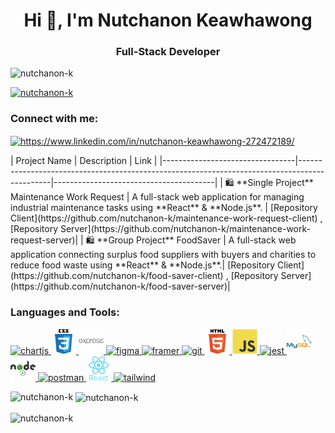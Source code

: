 <h1 align="center">Hi 👋, I'm Nutchanon Keawhawong</h1>
<h3 align="center">Full-Stack Developer</h3>

<p align="left"> <img src="https://komarev.com/ghpvc/?username=nutchanon-k&label=Profile%20views&color=0e75b6&style=flat" alt="nutchanon-k" /> </p>

<p align="left"> <a href="https://github.com/ryo-ma/github-profile-trophy"><img src="https://github-profile-trophy.vercel.app/?username=nutchanon-k" alt="nutchanon-k" /></a> </p>

<h3 align="left">Connect with me:</h3>
<p align="left">
<a href="https://linkedin.com/in/https://www.linkedin.com/in/nutchanon-keawhawong-272472189/" target="blank"><img align="center" src="https://raw.githubusercontent.com/rahuldkjain/github-profile-readme-generator/master/src/images/icons/Social/linked-in-alt.svg" alt="https://www.linkedin.com/in/nutchanon-keawhawong-272472189/" height="30" width="40" /></a>
</p>
| Project Name                    | Description                                                                                  | Link                                   |
|---------------------------------|----------------------------------------------------------------------------------------------|----------------------------------------|
| 🛍️ **Single Project** Maintenance Work Request       | A full-stack web application for managing industrial maintenance tasks using **React** & **Node.js**.  | [Repository Client](https://github.com/nutchanon-k/maintenance-work-request-client) ,[Repository Server](https://github.com/nutchanon-k/maintenance-work-request-server)|
| 🛍️ **Group Project** FoodSaver           | A full-stack web application connecting surplus food suppliers with buyers and charities to reduce food waste using **React** & **Node.js**.| [Repository Client](https://github.com/nutchanon-k/food-saver-client) , [Repository Server](https://github.com/nutchanon-k/food-saver-server)|


<h3 align="left">Languages and Tools:</h3>
<p align="left"> <a href="https://www.chartjs.org" target="_blank" rel="noreferrer"> <img src="https://www.chartjs.org/media/logo-title.svg" alt="chartjs" width="40" height="40"/> </a> <a href="https://www.w3schools.com/css/" target="_blank" rel="noreferrer"> <img src="https://raw.githubusercontent.com/devicons/devicon/master/icons/css3/css3-original-wordmark.svg" alt="css3" width="40" height="40"/> </a> <a href="https://expressjs.com" target="_blank" rel="noreferrer"> <img src="https://raw.githubusercontent.com/devicons/devicon/master/icons/express/express-original-wordmark.svg" alt="express" width="40" height="40"/> </a> <a href="https://www.figma.com/" target="_blank" rel="noreferrer"> <img src="https://www.vectorlogo.zone/logos/figma/figma-icon.svg" alt="figma" width="40" height="40"/> </a> <a href="https://www.framer.com/" target="_blank" rel="noreferrer"> <img src="https://www.vectorlogo.zone/logos/framer/framer-icon.svg" alt="framer" width="40" height="40"/> </a> <a href="https://git-scm.com/" target="_blank" rel="noreferrer"> <img src="https://www.vectorlogo.zone/logos/git-scm/git-scm-icon.svg" alt="git" width="40" height="40"/> </a> <a href="https://www.w3.org/html/" target="_blank" rel="noreferrer"> <img src="https://raw.githubusercontent.com/devicons/devicon/master/icons/html5/html5-original-wordmark.svg" alt="html5" width="40" height="40"/> </a> <a href="https://developer.mozilla.org/en-US/docs/Web/JavaScript" target="_blank" rel="noreferrer"> <img src="https://raw.githubusercontent.com/devicons/devicon/master/icons/javascript/javascript-original.svg" alt="javascript" width="40" height="40"/> </a> <a href="https://jestjs.io" target="_blank" rel="noreferrer"> <img src="https://www.vectorlogo.zone/logos/jestjsio/jestjsio-icon.svg" alt="jest" width="40" height="40"/> </a> <a href="https://www.mysql.com/" target="_blank" rel="noreferrer"> <img src="https://raw.githubusercontent.com/devicons/devicon/master/icons/mysql/mysql-original-wordmark.svg" alt="mysql" width="40" height="40"/> </a> <a href="https://nodejs.org" target="_blank" rel="noreferrer"> <img src="https://raw.githubusercontent.com/devicons/devicon/master/icons/nodejs/nodejs-original-wordmark.svg" alt="nodejs" width="40" height="40"/> </a> <a href="https://postman.com" target="_blank" rel="noreferrer"> <img src="https://www.vectorlogo.zone/logos/getpostman/getpostman-icon.svg" alt="postman" width="40" height="40"/> </a> <a href="https://reactjs.org/" target="_blank" rel="noreferrer"> <img src="https://raw.githubusercontent.com/devicons/devicon/master/icons/react/react-original-wordmark.svg" alt="react" width="40" height="40"/> </a> <a href="https://tailwindcss.com/" target="_blank" rel="noreferrer"> <img src="https://www.vectorlogo.zone/logos/tailwindcss/tailwindcss-icon.svg" alt="tailwind" width="40" height="40"/> </a> </p>

<p><img align="left" src="https://github-readme-stats.vercel.app/api/top-langs?username=nutchanon-k&show_icons=true&locale=en&layout=compact" alt="nutchanon-k" /></p>

<p>&nbsp;<img align="center" src="https://github-readme-stats.vercel.app/api?username=nutchanon-k&show_icons=true&locale=en" alt="nutchanon-k" /></p>

<p><img align="center" src="https://github-readme-streak-stats.herokuapp.com/?user=nutchanon-k&" alt="nutchanon-k" /></p>
